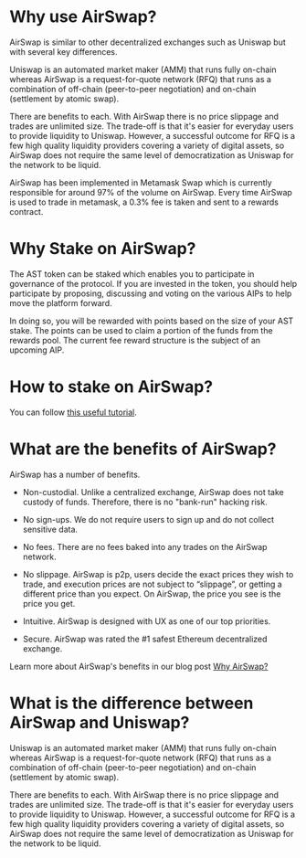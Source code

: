 # Why use AirSwap?

AirSwap is similar to other decentralized exchanges such as Uniswap but with several key differences.

Uniswap is an automated market maker (AMM) that runs fully on-chain whereas AirSwap is a request-for-quote network (RFQ) that runs as a combination of off-chain (peer-to-peer negotiation) and on-chain (settlement by atomic swap).

There are benefits to each. With AirSwap there is no price slippage and trades are unlimited size. The trade-off is that it's easier for everyday users to provide liquidity to Uniswap. However, a successful outcome for RFQ is a few high quality liquidity providers covering a variety of digital assets, so AirSwap does not require the same level of democratization as Uniswap for the network to be liquid.

AirSwap has been implemented in Metamask Swap which is currently responsible for around 97% of the volume on AirSwap. Every time AirSwap is used to trade in metamask, a 0.3% fee is taken and sent to a rewards contract.

# Why Stake on AirSwap?

The AST token can be staked which enables you to participate in governance of the protocol. If you are invested in the token, you should help participate by proposing, discussing and voting on the various AIPs to help move the platform forward.

In doing so, you will be rewarded with points based on the size of your AST stake. The points can be used to claim a portion of the funds from the rewards pool. The current fee reward structure is the subject of an upcoming AIP.

# How to stake on AirSwap?

You can follow [this useful tutorial](../guides/voters.md).

# What are the benefits of AirSwap?

AirSwap has a number of benefits.

- Non-custodial. Unlike a centralized exchange, AirSwap does not take custody of funds. Therefore, there is no "bank-run" hacking risk.

- No sign-ups. We do not require users to sign up and do not collect sensitive data.

- No fees. There are no fees baked into any trades on the AirSwap network.

- No slippage. AirSwap is p2p, users decide the exact prices they wish to trade, and execution prices are not subject to “slippage”, or getting a different price than you expect. On AirSwap, the price you see is the price you get.

- Intuitive. AirSwap is designed with UX as one of our top priorities.

- Secure. AirSwap was rated the #1 safest Ethereum decentralized exchange.

Learn more about AirSwap's benefits in our blog post [Why AirSwap?](https://medium.com/fluidity/why-airswap-62ff8b4ee81d)

# What is the difference between AirSwap and Uniswap?

Uniswap is an automated market maker (AMM) that runs fully on-chain whereas AirSwap is a request-for-quote network (RFQ) that runs as a combination of off-chain (peer-to-peer negotiation) and on-chain (settlement by atomic swap).

There are benefits to each. With AirSwap there is no price slippage and trades are unlimited size. The trade-off is that it's easier for everyday users to provide liquidity to Uniswap. However, a successful outcome for RFQ is a few high quality liquidity providers covering a variety of digital assets, so AirSwap does not require the same level of democratization as Uniswap for the network to be liquid.
